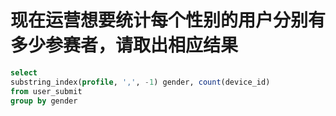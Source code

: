 # 现在运营想要统计每个性别的用户分别有多少参赛者，请取出相应结果

```sql
select 
substring_index(profile, ',', -1) gender, count(device_id)
from user_submit
group by gender
```
